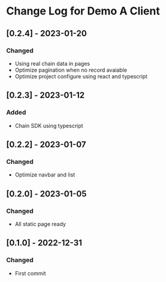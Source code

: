 # Change Log for Demo A Client

## [0.2.4] - 2023-01-20

### Changed

- Using real chain data in pages
- Optimize pagination when no record avaiable
- Optimize project configure using react and typescript

## [0.2.3] - 2023-01-12

### Added

- Chain SDK using typescript

## [0.2.2] - 2023-01-07

### Changed

- Optimize navbar and list

## [0.2.0] - 2023-01-05

### Changed

- All static page ready

## [0.1.0] - 2022-12-31

### Changed

- First commit
